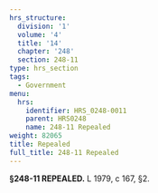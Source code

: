 ```yaml
---
hrs_structure:
  division: '1'
  volume: '4'
  title: '14'
  chapter: '248'
  section: 248-11
type: hrs_section
tags:
  - Government
menu:
  hrs:
    identifier: HRS_0248-0011
    parent: HRS0248
    name: 248-11 Repealed
weight: 82065
title: Repealed
full_title: 248-11 Repealed
---
```

**§248-11 REPEALED.** L 1979, c 167, §2.